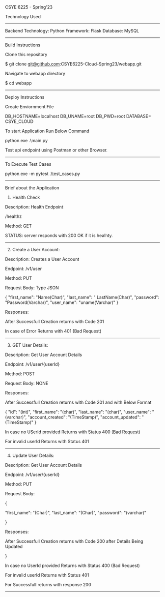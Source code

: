 

CSYE 6225 - Spring'23

Technology Used
_________________________________________________________

Backend Technology: Python
Framework: Flask
Database: MySQL


__________________________________________________________

Build Instructions



Clone this repository

$ git clone git@github.com:CSYE6225-Cloud-Spring23/webapp.git


Navigate to webapp directory

$ cd webapp 




__________________________________________________________


Deploy Instructions


Create Enviornment File



DB_HOSTNAME=localhost
DB_UNAME=root
DB_PWD=root
DATABASE= CSYE_CLOUD


To start Application Run Below Command



python.exe .\main.py



Test api endpoint using Postman or other Browser.

___________________________________________________________________

To Execute Test Cases


python.exe -m pytest .\test_cases.py

____________________________________________________________________

Brief about the Application



1. Health Check 

Description: Health Endpoint

/healthz

Method: GET

STATUS:  server responds with 200 OK if it is healhty.


____________________________________________________________________
2. Create a User Account:  

Description: Creates a User Account

Endpoint: /v1/user

Method: PUT

Request Body: Type JSON

{
    "first_name": "Name(Char)",
    "last_name": " LastName(Char)",
    "password": "Password(Varchar)",
    "user_name": "uname(Varchar)"
}

Responses:

After Successfull Creation returns with Code 201


In case of Error Returns with 401 (Bad Request)

_______________________________________________________________________


3. GET User Details:  

Description: Get User Account Details

Endpoint: /v1/user/{userId}

Method: POST

Request Body: NONE

Responses:

After Successfull Creation returns with Code 201 and with Below Format


{
    "id": "(int)",
    "first_name": "(char)",
    "last_name": "(char)",
    "user_name": "(varchar)",
    "account_created": "(TimeStamp)",
    "account_updated": "(TimeStamp)"
}

In case  no  USerId  provided Returns with Status 400 (Bad Request)


For invalid userId  Returns with Status 401


_____________________________________________________________________

4. Update User Details:  

Description: Get User Account Details

Endpoint: /v1/user/{userId}

Method: PUT

Request Body: 



{

"first_name": "(Char)",
"last_name": "(Char)",
"password": "(varchar)"


}

Responses:

After Successfull Creation returns with Code 200 after  Details  Being Updated

 
}

In case  no  UserId  provided Returns with Status 400 (Bad Request)


For invalid userId  Returns with Status 401

For Successfull returns with response 200

__________________________________________________________________________________________________
